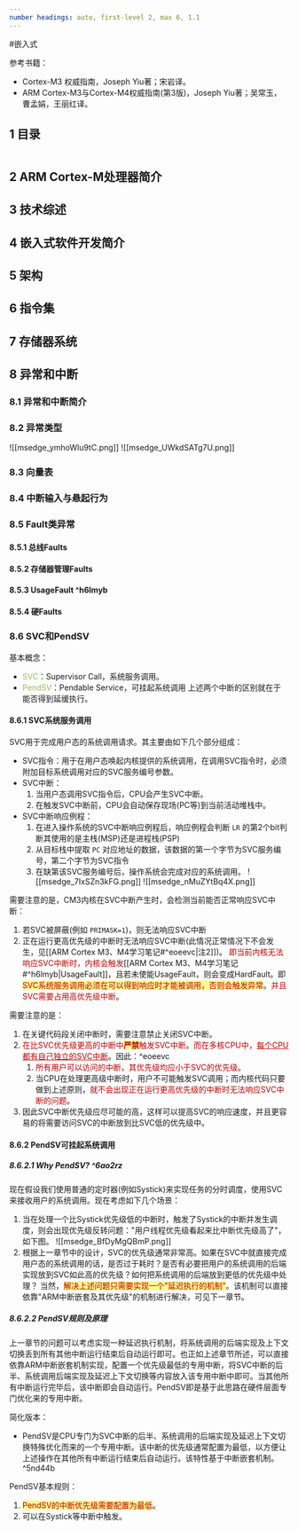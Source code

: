 ```yaml
---
number headings: auto, first-level 2, max 6, 1.1
---
```

#嵌入式 

参考书籍：
- Cortex-M3 权威指南，Joseph Yiu著；宋岩译。
- ARM Cortex-M3与Cortex-M4权威指南(第3版)，Joseph Yiu著；吴常玉，曹孟娟，王丽红译。

## 1 目录

```toc
```

## 2 ARM Cortex-M处理器简介

## 3 技术综述
## 4 嵌入式软件开发简介



## 5 架构


## 6 指令集


## 7 存储器系统


## 8 异常和中断

### 8.1 异常和中断简介


### 8.2 异常类型


![[msedge_ymhoWlu9tC.png]]
![[msedge_UWkdSATg7U.png]]




### 8.3 向量表


### 8.4 中断输入与悬起行为


### 8.5 Fault类异常


#### 8.5.1 总线Faults



#### 8.5.2 存储器管理Faults

#### 8.5.3 UsageFault ^h6lmyb




#### 8.5.4 硬Faults


### 8.6 SVC和PendSV

基本概念：
- <font color="#9bbb59">SVC</font>：Supervisor Call，系统服务调用。
- <font color="#9bbb59">PendSV</font>：Pendable Service，可挂起系统调用
上述两个中断的区别就在于能否得到延缓执行。

#### 8.6.1 SVC系统服务调用

SVC用于完成用户态的系统调用请求。其主要由如下几个部分组成：
- SVC指令：用于在用户态唤起内核提供的系统调用，在调用SVC指令时，必须附加目标系统调用对应的SVC服务编号参数。
- SVC中断：
	1. 当用户态调用SVC指令后，CPU会产生SVC中断。
	2. 在触发SVC中断前，CPU会自动保存现场(PC等)到当前活动堆栈中。
- SVC中断响应例程：
	1. 在进入操作系统的SVC中断响应例程后，响应例程会判断 `LR` 的第2个bit判断其使用的是主栈(MSP)还是进程栈(PSP)
	2. 从目标栈中提取 `PC` 对应地址的数据，该数据的第一个字节为SVC服务编号，第二个字节为SVC指令
	3. 在缺第该SVC服务编号后，操作系统会完成对应的系统调用。
	![[msedge_7IxSZn3kFG.png]]
	![[msedge_nMuZYtBq4X.png]]


需要注意的是，CM3内核在SVC中断产生时，会检测当前能否正常响应SVC中断：
1. 若SVC被屏蔽(例如 `PRIMASK=1`)，则无法响应SVC中断
2. 正在运行更高优先级的中断时无法响应SVC中断(此情况正常情况下不会发生，见[[ARM Cortex M3、M4学习笔记#^eoeevc|注2]])。
<font color="#c00000">即当前内核无法响应SVC中断时，内核会触发</font>[[ARM Cortex M3、M4学习笔记#^h6lmyb|UsageFault]]，且若未使能UsageFault，则会变成HardFault。即<span style="background:#fff88f"><font color="#c00000">SVC系统服务调用必须在可以得到响应时才能被调用，否则会触发异常</font></span>。<font color="#c00000">并且SVC需要占用高优先级中断</font>。

需要注意的是：
1. 在关键代码段关闭中断时，需要注意禁止关闭SVC中断。
2. <font color="#c00000">在比SVC优先级更高的中断中</font><span style="background:#fff88f"><font color="#c00000"><b>严禁</b></font></span><font color="#c00000">触发SVC中断</font>。<font color="#c00000">而在多核CPU中，<u>每个CPU都有自己独立的SVC中断</u></font>。因此：^eoeevc
	1. <font color="#c00000">所有用户可以访问的中断，其优先级均应小于SVC的优先级</font>。
	2. 当CPU在处理更高级中断时，用户不可能触发SVC调用；而内核代码只要做到上述原则，<font color="#c00000">就不会出现正在运行更高优先级的中断时无法响应SVC中断的问题</font>。
3. 因此SVC中断优先级应尽可能的高，这样可以提高SVC的响应速度，并且更容易的将需要访问SVC的中断放到比SVC低的优先级中。

#### 8.6.2 PendSV可挂起系统调用

##### 8.6.2.1 Why PendSV? ^6ao2rz

现在假设我们使用普通的定时器(例如Systick)来实现任务的分时调度，使用SVC来接收用户的系统调用。现在考虑如下几个场景：
1. 当在处理一个比Systick优先级低的中断时，触发了Systick的中断并发生调度，则会出现优先级反转问题："用户线程优先级看起来比中断优先级高了"，如下图。
	![[msedge_BfDyMgQBmP.png]]
2. 根据上一章节中的设计，SVC的优先级通常非常高。如果在SVC中就直接完成用户态的系统调用的话，是否过于耗时？是否有必要把用户的系统调用的后端实现放到SVC如此高的优先级？如何把系统调用的后端放到更低的优先级中处理？
当然，<span style="background:#fff88f"><font color="#c00000">解决上述问题只需要实现一个"延迟执行的机制"</font></span>。该机制可以直接依靠"ARM中断嵌套及其优先级"的机制进行解决，可见下一章节。

##### 8.6.2.2 PendSV规则及原理

上一章节的问题可以考虑实现一种延迟执行机制，将系统调用的后端实现及上下文切换丢到所有其他中断运行结束后自动运行即可。也正如上述章节所述，可以直接依靠ARM中断嵌套机制实现，配置一个优先级最低的专用中断，将SVC中断的后半、系统调用后端实现及延迟上下文切换等内容放入该专用中断中即可。当其他所有中断运行完毕后，该中断即会自动运行。PendSV即是基于此思路在硬件层面专门优化来的专用中断。

简化版本：
- PendSV是CPU专门为SVC中断的后半、系统调用的后端实现及延迟上下文切换特殊优化而来的一个专用中断。该中断的优先级通常配置为最低，以方便让上述操作在其他所有中断运行结束后自动运行。该特性基于中断嵌套机制。 ^5nd44b

PendSV基本规则：
1. <span style="background:#fff88f"><font color="#c00000">PendSV的中断优先级需要配置为最低</font></span>。
2. 可以在Systick等中断中触发。






